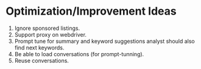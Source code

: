# Optimization/Improvement Ideas

1. Ignore sponsored listings.
2. Support proxy on webdriver.
3. Prompt tune for summary and keyword suggestions analyst should also find next keywords.
4. Be able to load conversations (for prompt-tunning).
5. Reuse conversations.